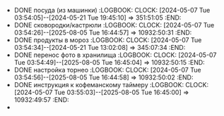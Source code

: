 - DONE посуда (из машинки)
  :LOGBOOK:
  CLOCK: [2024-05-07 Tue 03:54:05]--[2024-05-21 Tue 19:45:10] =>  351:51:05
  :END:
- DONE сковородки/кастрюли
  :LOGBOOK:
  CLOCK: [2024-05-07 Tue 03:54:26]--[2025-08-05 Tue 16:44:57] =>  10932:50:31
  :END:
- DONE продукты в мороз
  :LOGBOOK:
  CLOCK: [2024-05-07 Tue 03:54:34]--[2024-05-21 Tue 13:02:08] =>  345:07:34
  :END:
- DONE перенос фото в хранилища
  :LOGBOOK:
  CLOCK: [2024-05-07 Tue 03:54:49]--[2025-08-05 Tue 16:45:04] =>  10932:50:15
  :END:
- DONE настройка торнео
  :LOGBOOK:
  CLOCK: [2024-05-07 Tue 03:54:56]--[2025-08-05 Tue 16:44:58] =>  10932:50:02
  :END:
- DONE инструкция к кофеманскому таймеру
  :LOGBOOK:
  CLOCK: [2024-05-07 Tue 03:55:03]--[2025-08-05 Tue 16:45:00] =>  10932:49:57
  :END:
-